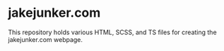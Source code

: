 # jakejunker.com

This repository holds various HTML, SCSS, and TS files for creating the jakejunker.com webpage.
